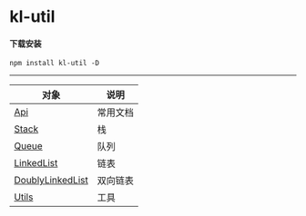 # kl-util

#### 下载安装
`npm install kl-util -D`

----------

|  对象   |  说明   |
|  ----  | ---- |
|  [Api](https://git.huangaigou.com/kinglove/kl-util/src/master/src/api)  | 常用文档 |
|  [Stack](https://git.huangaigou.com/kinglove/kl-util/src/master/src/structure/Stack)  | 栈 |
|  [Queue](https://git.huangaigou.com/kinglove/kl-util/src/master/src/structure/Queue)  | 队列 |
|  [LinkedList](https://git.huangaigou.com/kinglove/kl-util/src/master/src/structure/LinkedList)  | 链表 |
|  [DoublyLinkedList](https://git.huangaigou.com/kinglove/kl-util/src/master/src/structure/DoublyLinkedList)  | 双向链表 |
|  [Utils](https://git.huangaigou.com/kinglove/kl-util/src/master/src/Utils)  | 工具 |
